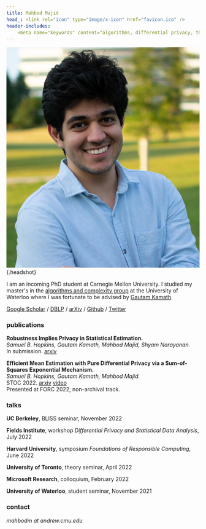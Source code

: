 ```yaml
---
title: Mahbod Majid
head_: <link rel="icon" type="image/x-icon" href="favicon.ico" />
header-includes:
    <meta name="keywords" content="algorithms, differential privacy, theoretical machine learning, sum of squares optimization, waterloo, mahbod majid" />
---
```


<div class="clearfix">

![](mahbod.jpg){.headshot}

I am an incoming PhD student at Carnegie Mellon University. I studied my master's in the [algorithms and complexity group](https://algcomp.uwaterloo.ca/) at the University of Waterloo where I was fortunate to be advised by [Gautam Kamath](http://www.gautamkamath.com/).

[Google Scholar](https://scholar.google.com/citations?hl=en&user=Jnei_lEAAAAJ) / 
[DBLP](https://dblp.org/pid/307/5441.html) /
[arXiv](https://arxiv.org/a/majid_m_1.html) / 
[Github](https://github.com/Mahbodmajid) / [Twitter](https://twitter.com/mahbodm_)


</div>

### publications

**Robustness Implies Privacy in Statistical Estimation.**
<br>
*Samuel B. Hopkins, Gautam Kamath, Mahbod Majid, Shyam Narayanan.*
<br>
In submission. [arxiv](https://arxiv.org/abs/2212.05015)

**Efficient Mean Estimation with Pure Differential Privacy via a Sum-of-Squares Exponential Mechanism.**
<br>
*Samuel B. Hopkins, Gautam Kamath, Mahbod Majid.* 
<br>
STOC 2022. [arxiv](https://arxiv.org/abs/2111.12981) [video](https://youtu.be/GY0tCArubAg)
<br>
Presented at FORC 2022, non-archival track.



### talks

**UC Berkeley**, BLISS seminar, November 2022

**Fields Institute**, workshop *Differential Privacy and Statistical Data Analysis*, July 2022

**Harvard University**, symposium *Foundations of Responsible Computing*, June 2022

**University of Toronto**, theory seminar, April 2022

**Microsoft Research**, colloquium, February 2022

**University of Waterloo**, student seminar, November 2021

### contact
*mahbodm at andrew.cmu.edu*
